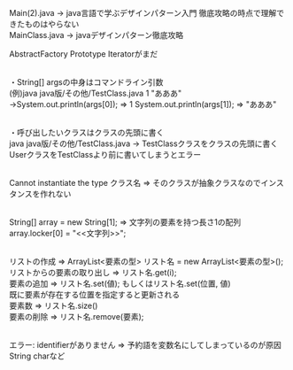 Main(2).java -> java言語で学ぶデザインパターン入門 徹底攻略の時点で理解できたものはやらない<br>
MainClass.java -> javaデザインパターン徹底攻略<br>

AbstractFactory Prototype Iteratorがまだ<br><br>

・String[] argsの中身はコマンドライン引数<br> 
(例)java java版/その他/TestClass.java 1 "あああ"<br>
->System.out.println(args[0]); => 1 System.out.println(args[1]); => "あああ"<br><br>

・呼び出したいクラスはクラスの先頭に書く<br>
java java版/その他/TestClass.java -> TestClassクラスをクラスの先頭に書く<br>
UserクラスをTestClassより前に書いてしまうとエラー<br><br>

Cannot instantiate the type クラス名 => そのクラスが抽象クラスなのでインスタンスを作れない<br><br> 

String[] array = new String[1]; => 文字列の要素を持つ長さ1の配列<br>
array.locker[0] = "<<文字列>>";<br><br>

リストの作成 => ArrayList<要素の型> リスト名 = new ArrayList<要素の型>();<br>
リストからの要素の取り出し => リスト名.get(i);<br>
要素の追加 => リスト名.set(値); もしくはリスト名.set(位置, 値)<br>
既に要素が存在する位置を指定すると更新される<br>
要素数 => リスト名.size()<br>
要素の削除 => リスト名.remove(要素); <br><br>

エラー: identifierがありません => 予約語を変数名にしてしまっているのが原因 String charなど<br><br>